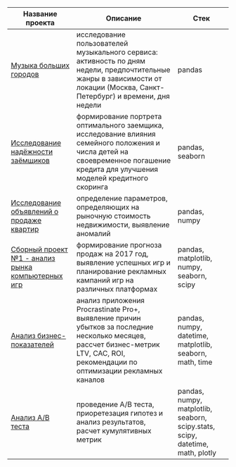 | Название проекта | Описание | Стек |
| ------------- | ------------- | ------------ |
| [Музыка больших городов](yandex_music_project/) | исследование пользователей музыкального сервиса: активность по дням недели, предпочтительные жанры в зависимости от локации (Москва, Санкт-Петербург) и времени, дня недели | pandas | 
| [Исследование надёжности заёмщиков](borrower_reliability_research/)  | формирование портрета оптимального заемщика, исследование влияния семейного положения и числа детей на своевременное погашение кредита для улучшения моделей кредитного скоринга  | pandas, seaborn |
| [Исследование объявлений о продаже квартир](real_estate/)  | определение параметров, определяющих на рыночную стоимость недвижимости, выявление аномалий  | pandas, numpy |
| [Сборный проект №1 - анализ рынка компьютерных игр](precast_project_one/)  | формирование прогноза продаж на 2017 год, выявление успешных игр  и планирование рекламных кампаний игр на различных платформах | pandas, matplotlib, numpy, seaborn, scipy |
| [Анализ бизнес-показателей](analysis_of_business_indicators/)  | анализ приложения Procrastinate Pro+, выявление причин убытков за последние несколько месяцев, рассчет бизнес-метрик LTV, CAC, ROI, рекомендации по оптимизации рекламных каналов | pandas, numpy, datetime, matplotlib, seaborn, math, time |
| [Анализ А/В теста](a_b_tests/)  | проведение А/В теста, приоретезация гипотез  и анализ результатов, расчет кумулятивных метрик  | pandas, numpy, matplotlib, seaborn, scipy.stats, scipy, datetime, math, plotly|
